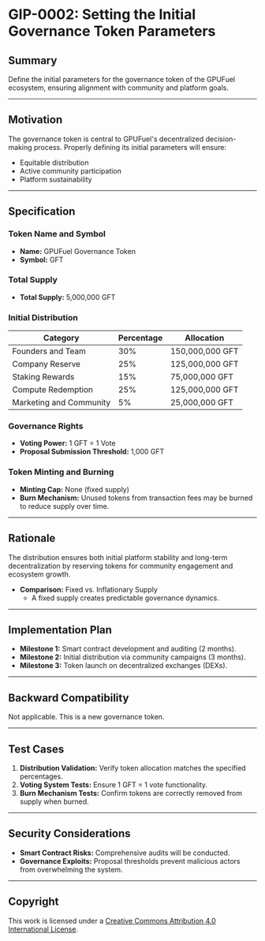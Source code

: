 # GIP-0002: Setting the Initial Governance Token Parameters

## Summary
Define the initial parameters for the governance token of the GPUFuel ecosystem, ensuring alignment with community and platform goals.

---

## Motivation
The governance token is central to GPUFuel's decentralized decision-making process. Properly defining its initial parameters will ensure:
- Equitable distribution
- Active community participation
- Platform sustainability

---

## Specification
### Token Name and Symbol
- **Name:** GPUFuel Governance Token
- **Symbol:** GFT

### Total Supply
- **Total Supply:** 5,000,000 GFT

### Initial Distribution
| **Category**             | **Percentage** | **Allocation**       |
|--------------------------|----------------|----------------------|
| Founders and Team        | 30%            | 150,000,000 GFT      |
| Company Reserve          | 25%            | 125,000,000 GFT      |
| Staking Rewards          | 15%            | 75,000,000 GFT       |
| Compute Redemption       | 25%            | 125,000,000 GFT      |
| Marketing and Community  | 5%             | 25,000,000 GFT       |

### Governance Rights
- **Voting Power:** 1 GFT = 1 Vote
- **Proposal Submission Threshold:** 1,000 GFT

### Token Minting and Burning
- **Minting Cap:** None (fixed supply)
- **Burn Mechanism:** Unused tokens from transaction fees may be burned to reduce supply over time.

---

## Rationale
The distribution ensures both initial platform stability and long-term decentralization by reserving tokens for community engagement and ecosystem growth. 

- **Comparison:** Fixed vs. Inflationary Supply
  - A fixed supply creates predictable governance dynamics.

---

## Implementation Plan
- **Milestone 1:** Smart contract development and auditing (2 months).
- **Milestone 2:** Initial distribution via community campaigns (3 months).
- **Milestone 3:** Token launch on decentralized exchanges (DEXs).

---

## Backward Compatibility
Not applicable. This is a new governance token.

---

## Test Cases
1. **Distribution Validation:** Verify token allocation matches the specified percentages.
2. **Voting System Tests:** Ensure 1 GFT = 1 vote functionality.
3. **Burn Mechanism Tests:** Confirm tokens are correctly removed from supply when burned.

---

## Security Considerations
- **Smart Contract Risks:** Comprehensive audits will be conducted.
- **Governance Exploits:** Proposal thresholds prevent malicious actors from overwhelming the system.

---

## Copyright
This work is licensed under a [Creative Commons Attribution 4.0 International License](https://creativecommons.org/licenses/by/4.0/).
